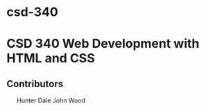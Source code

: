 # csd-340
<h1>CSD 340 Web Development with HTML and CSS</h1>
<h2> Contributors </h2>
<ul>Hunter Dale 
  John Wood</ul>
